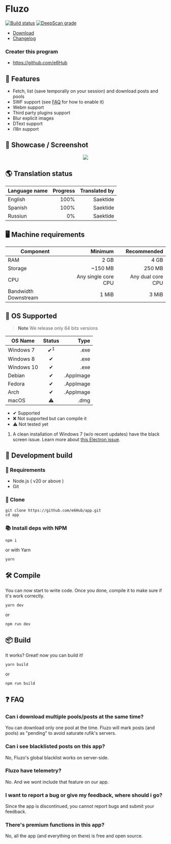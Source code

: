 # Fluzo
[![Build status](https://ci.appveyor.com/api/projects/status/eawhvp0h2215rqhj?svg=true)](https://ci.appveyor.com/project/Saektide/app)
[![DeepScan grade](https://deepscan.io/api/teams/9325/projects/11662/branches/175184/badge/grade.svg)](https://deepscan.io/dashboard#view=project&tid=9325&pid=11662&bid=175184)

* [Download](https://github.com/nikito2223/fluzo/releases/latest)
* [Changelog](https://github.com/nikito2223/fluzo/blob/master/CHANGELOG.md#changelog)

### Creater this program
* https://github.com/e6Hub

## 🌟 Features
* Fetch, list (save temporally on your session) and download posts and pools
* SWF support (see [FAQ](#-faq) for how to enable it)
* Webm support
* Third party plugins support
* Blur explicit images
* DText support
* i18n support

## 📸 Showcase / Screenshot
<p align="center">
  <img src="assets/screenshots/e6HubShowcase1.gif">
</p>

## 🌎 Translation status
| Language name | Progress | Translated by |
| ------------- | -------: | ------------: |
| English       | 100%     | Saektide      |
| Spanish       | 100%     | Saektide      |
| Russiun       |   0%     | Saektide      |

## 🖥 Machine requirements
| Component | Minimum | Recommended |
| --------- | ------: | ----------: |
| RAM       | 2 GB    | 4 GB        |
| Storage   | ~150 MB | 250 MB      |
| CPU       |Any single core CPU | Any dual core CPU |
| Bandwidth Downstream | 1 MiB | 3 MiB |

## 🧪 OS Supported
> **Note** We release only 64 bits versions

| OS Name    | Status | Type |
| ---------- | :----: | ---: |
| Windows 7  |✔<sup>1</sup>     | .exe |
| Windows 8  |✔     | .exe |
| Windows 10 |✔     | .exe |
| Debian     |✔     | .AppImage |
| Fedora     |✔     | .AppImage |
| Arch       |✔     | .AppImage |
| macOS      |⚠     | .dmg |

* ✔ Supported
* ❌ Not supported but can compile it
* ⚠ Not tested yet

1. A clean installation of Windows 7 (w/o recent updates) have the black screen issue. Learn more about [this Electron issue](https://github.com/electron/electron/issues/19569).

## 💾 Development build
### 🚧 Requirements
* Node.js ( v20 or above )
* Git
### 💽 Clone
```
git clone https://github.com/e6Hub/app.git
cd app
```

### 📚 Install deps with NPM
```
npm i
```
or with Yarn
```
yarn
```

## 🛠 Compile
You can now start to write code. Once you done, compile it to make sure if it's work correctly.
```
yarn dev
```
or
```
npm run dev
```

## 📦 Build
It works? Great! now you can build it!
```
yarn build
```
or
```
npm run build
```

## ❓ FAQ

### Can i download multiple pools/posts at the same time?
You can download only one pool at the time. Fluzo will mark posts (and pools) as "pending" to avoid saturate rufik's servers.

### Can i see blacklisted posts on this app?
No, Fluzo's global blacklist works on server-side.

### Fluzo have telemetry?
No. And we wont include that feature on our app.

### I want to report a bug or give my feedback, where should i go?
Since the app is discontinued, you cannot report bugs and submit your feedback.

### There's premium functions in this app?
No, all the app (and everything on there) is free and open source.

